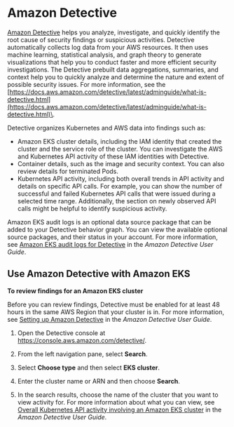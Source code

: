 # Amazon Detective<a name="integration-detective"></a>

[Amazon Detective](https://aws.amazon.com/detective/) helps you analyze, investigate, and quickly identify the root cause of security findings or suspicious activities\. Detective automatically collects log data from your AWS resources\. It then uses machine learning, statistical analysis, and graph theory to generate visualizations that help you to conduct faster and more efficient security investigations\. The Detective prebuilt data aggregations, summaries, and context help you to quickly analyze and determine the nature and extent of possible security issues\. For more information, see the [https://docs.aws.amazon.com/detective/latest/adminguide/what-is-detective.html](https://docs.aws.amazon.com/detective/latest/adminguide/what-is-detective.html)\.

Detective organizes Kubernetes and AWS data into findings such as:
+ Amazon EKS cluster details, including the IAM identity that created the cluster and the service role of the cluster\. You can investigate the AWS and Kubernetes API activity of these IAM identities with Detective\.
+ Container details, such as the image and security context\. You can also review details for terminated Pods\.
+ Kubernetes API activity, including both overall trends in API activity and details on specific API calls\. For example, you can show the number of successful and failed Kubernetes API calls that were issued during a selected time range\. Additionally, the section on newly observed API calls might be helpful to identify suspicious activity\.

Amazon EKS audit logs is an optional data source package that can be added to your Detective behavior graph\. You can view the available optional source packages, and their status in your account\. For more information, see [Amazon EKS audit logs for Detective](https://docs.aws.amazon.com/detective/latest/adminguide/source-data-types-EKS.html) in the *Amazon Detective User Guide*\.

## Use Amazon Detective with Amazon EKS<a name="integration-detective"></a>

**To review findings for an Amazon EKS cluster**

Before you can review findings, Detective must be enabled for at least 48 hours in the same AWS Region that your cluster is in\. For more information, see [Setting up Amazon Detective](https://docs.aws.amazon.com/detective/latest/adminguide/detective-setup.html) in the *Amazon Detective User Guide*\.

1. Open the Detective console at [https://console\.aws\.amazon\.com/detective/](https://console.aws.amazon.com/detective/)\.

1. From the left navigation pane, select **Search**\.

1. Select **Choose type** and then select **EKS cluster**\.

1. Enter the cluster name or ARN and then choose **Search**\.

1. In the search results, choose the name of the cluster that you want to view activity for\. For more information about what you can view, see [Overall Kubernetes API activity involving an Amazon EKS cluster](https://docs.aws.amazon.com/detective/latest/userguide/profile-panel-drilldown-kubernetes-api-volume.html) in the *Amazon Detective User Guide*\.